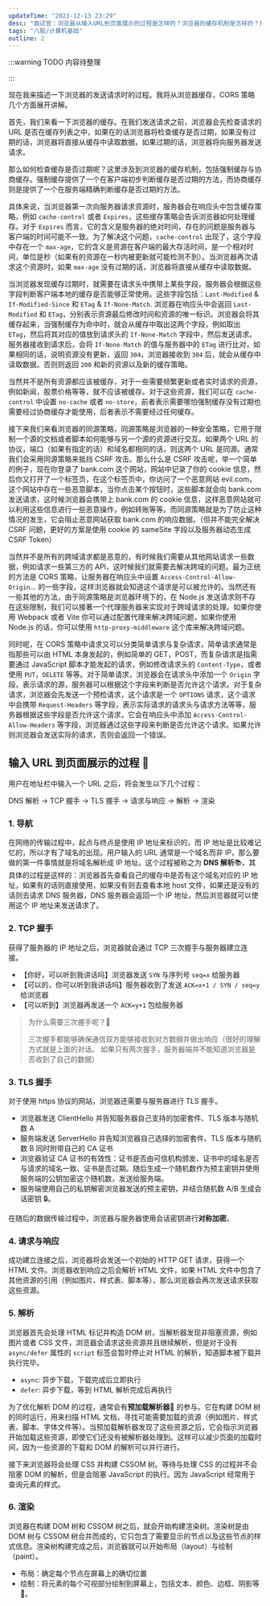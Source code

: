 ```yaml
---
updateTime: "2023-12-13 23:29"
desc: "面试官：浏览器从输入URL到页面展示的过程是怎样的？浏览器的缓存机制是怎样的？什么是同源策略又有哪些跨域解决方案？你还是支支吾吾一头雾水吗？看完这篇文章，下次面试直接开始吟唱！😎"
tags: "八股/计算机基础"
outline: 2
---
```


:::warning TODO 内容待整理

:::

现在我来描述一下浏览器的发送请求时的过程。我将从浏览器缓存，CORS 策略几个方面展开讲解。

首先，我们来看一下浏览器的缓存。在我们发送请求之前，浏览器会先检查请求的 URL 是否在缓存列表之中，如果在的话浏览器将检查缓存是否过期，如果没有过期的话，浏览器将直接从缓存中读取数据，如果过期的话，浏览器将向服务器发送请求。

那么如何检查缓存是否过期呢？这里涉及到浏览器的缓存机制，包括强制缓存与协商缓存。强制缓存提供了一个在客户端初步判断缓存是否过期的方法，而协商缓存则是提供了一个在服务端精确判断缓存是否过期的方法。

具体来说，当浏览器第一次向服务器请求资源时，服务器会在响应头中包含缓存策略，例如 `cache-control` 或者 `Expires`，这些缓存策略会告诉浏览器如何处理缓存。对于 `Expires` 而言，它的含义是服务器的绝对时间，存在的问题是服务器与客户端的时间可能不一致。为了解决这个问题，`cache-control` 出现了，这个字段中存在一个 `max-age`，它的含义是资源在客户端的最大存活时间，是一个相对时间，单位是秒（如果有的资源在一秒内被更新就可能检测不到）。当浏览器再次请求这个资源时，如果 `max-age` 没有过期的话，浏览器将直接从缓存中读取数据。

当浏览器发现缓存过期时，就需要在请求头中携带上某些字段，服务器会根据这些字段判断客户端本地的缓存是否能够正常使用。这些字段包括：`Last-Modified` & `If-Modified-Since` 和 `ETag` & `If-None-Match`. 浏览器在响应头中会返回 `Last-Modified` 和 `ETag`，分别表示资源最后修改时间和资源的唯一标识。浏览器会将其缓存起来，当强制缓存为命中时，就会从缓存中取出这两个字段，例如取出 `ETag`，然后将其对应的值放到请求头的 `If-None-Match` 字段中，然后发送请求。服务器接收到请求后，会将 `If-None-Match` 的值与服务器中的 `ETag` 进行比对，如果相同的话，说明资源没有更新，返回 `304`，浏览器接收到 `304` 后，就会从缓存中读取数据。否则则返回 `200` 和新的资源以及新的缓存策略。

当然并不是所有资源都应该被缓存，对于一些需要频繁更新或者实时请求的资源，例如新闻，股票价格等等，就不应该被缓存。对于这些资源，我们可以在 `cache-control` 中设置 `no-cache` 或者 `no-store`，前者表示需要哪怕强制缓存没有过期也需要经过协商缓存才能使用，后者表示不需要经过任何缓存。

接下来我们来看浏览器的同源策略，同源策略是浏览器的一种安全策略，它用于限制一个源的文档或者脚本如何能够与另一个源的资源进行交互。如果两个 URL 的协议，端口（如果有指定的话）和域名都相同的话，则这两个 URL 是同源。通常我们会采用同源策略来抵挡 CSRF 攻击。那么什么是 CSRF 攻击呢，举一个简单的例子，现在你登录了 bank.com 这个网站，网站中记录了你的 cookie 信息，然后你又打开了一个标签页，在这个标签页中，你访问了一个恶意网站 evil.com，这个网站中存在一些恶意脚本，当你点击某个按钮时，这些脚本就会向 bank.com 发送请求，这时候浏览器会携带上 bank.com 的 cookie 信息，这样恶意网站就可以利用这些信息进行一些恶意操作，例如转账等等。而同源策略就是为了防止这种情况的发生，它会阻止恶意网站获取 bank.com 的响应数据。（但并不能完全解决 CSRF 问题，更好的方案是使用 cookie 的 sameSite 字段以及服务器动态生成 CSRF Token）

当然并不是所有的跨域请求都是恶意的，有时候我们需要从其他网站请求一些数据，例如请求一些第三方的 API，这时候我们就需要去解决跨域的问题。最为正统的方法是 CORS 策略，让服务器在响应头中设置 `Access-Control-Allow-Origin`... 的一些字段，这样浏览器就会知道这个请求是可以被允许的。当然还有一些其他的方法，由于同源策略是浏览器环境下的，在 Node.js 发送请求则不存在这些限制，我们可以接著一个代理服务器来实现对于跨域请求的处理。如果你使用 Webpack 或者 Vite 你可以通过配置代理来解决跨域问题，如果你使用 Node.js 的话，你可以使用 `http-proxy-middleware` 这个库来解决跨域问题。

同时呢，在 CORS 策略中请求又可以分类简单请求与复杂请求，简单请求通常是指那些可以由 HTML 本身发起的，例如简单的 GET，POST，而复杂请求是指需要通过 JavaScript 脚本才能发起的请求，例如修改请求头的 `Content-Type`，或者使用 `PUT`，`DELETE` 等等。对于简单请求，浏览器会在请求头中添加一个 `Origin` 字段，表示请求的源，服务器可以根据这个字段来判断是否允许这个请求。对于复杂请求，浏览器会先发送一个预检请求，这个请求是一个 `OPTIONS` 请求，这个请求中会携带 `Request-Headers` 等字段，表示实际请求的请求头与请求方法等等，服务器根据这些字段是否允许这个请求，它会在响应头中添加 `Access-Control-Allow-Headers` 等字段，浏览器通过这些字段来判断是否允许这个请求。如果允许则浏览器会发送实际的请求，否则会返回一个错误。

## 输入 URL 到页面展示的过程 🎨

用户在地址栏中输入一个 URL 之后，将会发生以下几个过程：

DNS 解析 -> TCP 握手 -> TLS 握手 -> 请求与响应 -> 解析 -> 渲染

### 1. 导航

在网络的传输过程中，起点与终点是使用 IP 地址来标识的，而 IP 地址是比较难记忆的，所以才有了域名的出现。用户输入的 URL 通常是一个域名而非 IP，那么要做的第一件事情就是将域名解析成 IP 地址。这个过程被称之为 **DNS 解析**📚，其具体的过程是这样的：浏览器首先查看自己的缓存中是否有这个域名对应的 IP 地址，如果有的话则直接使用，如果没有则去查看本地 host 文件，如果还是没有的话则去请求 DNS 服务器，DNS 服务器会返回一个 IP 地址，然后浏览器就可以使用这个 IP 地址来发送请求了。

### 2. TCP 握手

获得了服务器的 IP 地址之后，浏览器就会通过 TCP 三次握手与服务器建立连接。

- 【你好，可以听到我讲话吗】浏览器发送 `SYN` 与序列号 `seq=x` 给服务器
- 【可以的，你可以听到我讲话吗】服务器收到了发送 `ACK=x+1 / SYN / seq=y` 给浏览器
- 【可以听到】浏览器再发送一个 `ACK=y+1` 包给服务器

> 为什么需要三次握手呢？🙌
>
> 三次握手都能够确保通信双方能够接收到对方数据并做出响应（很好的理解方式就是上面的对话。 如果只有两次握手，服务器端并不能知道浏览器是否收到了自己的数据）

### 3. TLS 握手

对于使用 https 协议的网站，浏览器还需要与服务器进行 TLS 握手。

- 浏览器发送 ClientHello 并告知服务器自己支持的加密套件、TLS 版本与随机数 A
- 服务端发送 ServerHello 并告知浏览器自己选择的加密套件、TLS 版本与随机数 B 同时附带自己的 CA 证书
- 浏览器验证 CA 证书的有效性：证书是否由可信机构颁发、证书中的域名是否与请求的域名一致、证书是否过期。随后生成一个随机数作为预主密钥并使用服务端的公钥加密这个随机数，发送给服务端。
- 服务端使用自己的私钥解密浏览器发送的预主密钥，并结合随机数 A/B 生成会话密钥 🔒。

在随后的数据传输过程中，浏览器与服务器使用会话密钥进行**对称加密**。

### 4. 请求与响应

成功建立连接之后，浏览器将会发送一个初始的 HTTP GET 请求，获得一个 HTML 文件。浏览器收到响应之后会解析 HTML 文件，如果 HTML 文件中包含了其他资源的引用（例如图片、样式表、脚本等），那么浏览器会再次发送请求获取这些资源。

### 5. 解析

浏览器首先会处理 HTML 标记并构造 DOM 树，当解析器发现非阻塞资源，例如图片或者 CSS 文件，浏览器会请求这些资源并且继续解析，但是对于没有 `async/defer` 属性的 `script` 标签会暂时停止对 HTML 的解析，知道脚本被下载并执行完毕。

- `async`: 异步下载，下载完成后立即执行
- `defer`: 异步下载，等到 HTML 解析完成后再执行

为了优化解析 DOM 的过程，通常会有**预加载解析器**📝 的参与。它在构建 DOM 树的同时运行，用来扫描 HTML 文档，寻找可能需要加载的资源（例如图片、样式表、脚本、字体文件等）。当预加载解析器发现了这些资源之后，它会指示浏览器开始加载这些资源，即使它们还没有被解析器处理到。这样可以减少页面的加载时间，因为一些资源的下载和 DOM 的解析可以并行进行。

接下来浏览器将会处理 CSS 并构建 CSSOM 树。等待与处理 CSS 的过程并不会阻塞 DOM 的解析，但是会阻塞 JavaScript 的执行。因为 JavaScript 经常用于查询元素的样式。

### 6. 渲染

浏览器在构建 DOM 树和 CSSOM 树之后，就会开始构建渲染树。渲染树是由 DOM 树与 CSSOM 树合并而成的，它只包含了需要显示的节点以及这些节点的样式信息。渲染树构建完成之后，浏览器就可以开始布局（layout）与绘制（paint）。

- 布局：确定每个节点在屏幕上的确切位置
- 绘制：将元素的每个可视部分绘制到屏幕上，包括文本、颜色、边框、阴影等 🌈。

